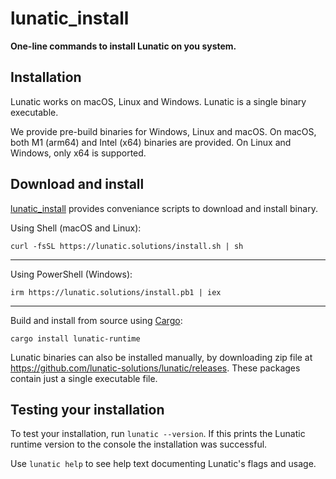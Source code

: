 # lunatic_install

**One-line commands to install Lunatic on you system.**

## Installation

Lunatic works on macOS, Linux and Windows. Lunatic is a single binary executable.

We provide pre-build binaries for Windows, Linux and macOS. On macOS, both M1 (arm64) and Intel (x64) binaries are provided. On Linux and Windows, only x64 is supported.

## Download and install

[lunatic_install](https://github.com/lunatic-solutions/lunatic_install) provides conveniance scripts to download and install binary.

Using Shell (macOS and Linux):

```
curl -fsSL https://lunatic.solutions/install.sh | sh
```

---

Using PowerShell (Windows):

```
irm https://lunatic.solutions/install.pb1 | iex
```

---

Build and install from source using [Cargo](https://crates.io/crates/lunatic-runtime):

```
cargo install lunatic-runtime
```

Lunatic binaries can also be installed manually, by downloading zip file at https://github.com/lunatic-solutions/lunatic/releases. These packages contain just a single executable file.

## Testing your installation

To test your installation, run `lunatic --version`. If this prints the Lunatic runtime version to the console the installation was successful.

Use `lunatic help` to see help text documenting Lunatic's flags and usage.
